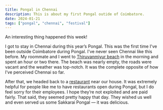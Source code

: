 ```yaml
---
title: Pongal in Chennai
description: This is about my first Pongal outide of Coimbatore.
date: 2024-01-21
tags: ["pongal", "chennai", "festival"]
---
```


An interesting thing happened this week!

I got to stay in Chennai during this year’s Pongal. This was the first time I've been outside Coimbatore during Pongal. I've never seen Chennai like this before. My roommate and I went to [Thiruvanmiyur beach](https://www.tamilnadutourism.tn.gov.in/destinations/thiruvanmiyur-beach) in the morning and spent an hour or two there. The beach was nearly empty, the roads were vacant and the weather was top-notch. It was the complete opposite of how I’ve perceived Chennai so far.

After that, we headed back to a [restaurant](https://www.geethamveg.com/) near our house. It was extremely helpful for people like me to have restaurants open during Pongal, but I do feel sorry for their employees. I hope they’re not exploited and are paid fairly. That said, they seemed pretty happy that day. They wished us well and even served us some Sakkarai Pongal &mdash; it was delicious.
